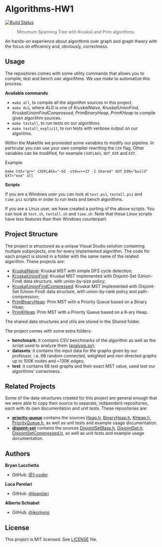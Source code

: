 # Algorithms-HW1

[![Build Status](https://travis-ci.com/jkomyno/algorithms-hw1.svg?token=VSm1u6swXqyzsdGeq7Kp&branch=master)](https://travis-ci.com/jkomyno/algorithms-hw1)

> Minumum Spanning Tree with Kruskal and Prim algorithms.

An hands-on experience about algorithms over graph and graph theory
with the focus on efficiency and, obviously, correctness.

## Usage

The repositores comes with some utility commands that allows you to
compile, test and bench owr algorithms. We use *make* to automatize
this process.

**Available commands**

- `make all`, to compile all the algorithm sources in this project.
- `make ALG`, where *ALG* is one of *KruskalNaive*, *KruskalUnionFind*,
    *KruskalUnionFindCompressed*, *PrimBinaryHeap*, *PrimKHeap* to
    compile given algorithm sources.
- `make testall`, to run tests on our algorithms.
- `make testall_explicit`, to run tests with verbose output on our algoritms.

Within the Makefile we provieded some variables to modify our pipeline.
In particular you can use your own compiler rewriting the `CXX` flag. Other
variables can be modified, for example `CXXFLAGS`, `OUT_DIR` and `EXT`.

Example
```
make CXX="g++" CXXFLAGS="-O3 -std=c++17 -I Shared" OUT_DIR="build" EXT="exe" all
```

**Scripts**

If you are a Windows user you can look at `test.ps1`, `testall.ps1` and
`time.ps1` scripts in order to run tests and bench algorithms.

If you are a Linux user, we have created a porting of the above scripts.
You can look at `test.sh`, `testall.sh` and `time.sh`. Note that these Linux scripts have less features than their Windows counterpart.

## Project Structure

The project is structured as a unique Visual Studio solution containing multiple subprojects, one for every implemented algorithm.
The code for each project is stored in a folder with the same name of the related algorithm.
These projects are:

* [KruskalNaive](./KruskalNaive): Kruskal MST with simple DFS cycle detection;
* [KruskalUnionFind](./KruskalUnionFind): Kruskal MST implemented with Disjoint-Set (Union-Find) data structure, with union-by-size policy;
* [KruskalUnionFindCompressed](./KruskalUnionFindCompressed): Kruskal MST implemented with Disjoint-Set (Union-Find) data structure, with union-by-rank policy and path-compression;
* [PrimBinaryHeap](./PrimBinaryHeap): Prim MST with a Priority Queue based on a Binary Heap;
* [PrimKHeap](./PrimKHeap): Prim MST with a Priority Queue based on a K-ary Heap.

The shared data structures and utils are stored in the *Shared* folder.

The project comes with some extra folders:
* **benchmark**: it contains CSV benchmarks of the algorithm as well as the script used to analyze them ([analysis.py](./benchmark/analysis.py));
* **datasets**: it contains the input data for the graphs given by our professor, i.e. 68 random connected, weighted and non-directed graphs up to 100K nodes and ~130K edges;
* **test**: it contains 68 test graphs and their exact MST value, used test our algorithms' correctness.

## Related Projects

Some of the data-structures created for this project are general enough that we were able to copy their source to
separate, indipendent repositories, each with its own documentation and unit tests.
These repositories are:

* [**priority-queue**](https://github.com/jkomyno/priority-queue) contains the sources [Heap.h](./Shared/Heap.h),
  [BinaryHeap.h](./Shared/BinaryHeap.h), [KHeap.h](./Shared/KHeap.h), [PriorityQueue.h](./Shared/PriorityQueue.h), as
  well as unit tests and example usage documentation.
* [**disjoint-set**](https://github.com/jkomyno/disjoint-set) contains the sources [DisjointSetBase.h](./Shared/DisjointSetBase.h),
  [DisjointSet.h](./Shared/DisjointSet.h), [DisjointSetCompressed.h](./Shared/DisjointSetCompressed.h), as
  well as unit tests and example usage documentation.

## Authors

**Bryan Lucchetta**
- GitHub: [@1-coder](https://github.com/1-coder)

**Luca Parolari**
- GitHub: [@lparolari](https://github.com/lparolari)

**Alberto Schiabel**
- GitHub: [@jkomyno](https://github.com/jkomyno)

## License

This project is MIT licensed. See [LICENSE](LICENSE) file.
